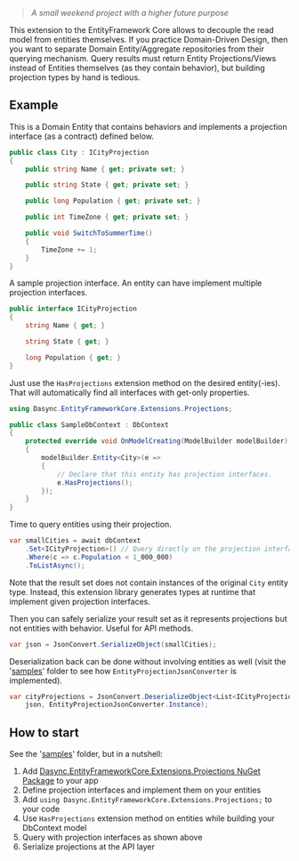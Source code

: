 > _A small weekend project with a higher future purpose_

This extension to the EntityFramework Core allows to decouple the read model from entities themselves. If you practice Domain-Driven Design, then you want to separate Domain Entity/Aggregate repositories from their querying mechanism. Query results must return Entity Projections/Views instead of Entities themselves (as they contain behavior), but building projection types by hand is tedious.

## Example

This is a Domain Entity that contains behaviors and implements a projection interface (as a contract) defined below.

```csharp
public class City : ICityProjection
{
    public string Name { get; private set; }

    public string State { get; private set; }

    public long Population { get; private set; }

    public int TimeZone { get; private set; }

    public void SwitchToSummerTime()
    {
        TimeZone += 1;
    }
}
```
A sample projection interface. An entity can have implement multiple projection interfaces.
```csharp
public interface ICityProjection
{
    string Name { get; }

    string State { get; }

    long Population { get; }
}
```

Just use the `HasProjections` extension method on the desired entity(-ies). That will automatically find all interfaces with get-only properties.

```csharp
using Dasync.EntityFrameworkCore.Extensions.Projections;

public class SampleDbContext : DbContext
{
    protected override void OnModelCreating(ModelBuilder modelBuilder)
    {
        modelBuilder.Entity<City>(e =>
        {
            // Declare that this entity has projection interfaces.
            e.HasProjections();
        });
    }
}
```

Time to query entities using their projection.

```csharp
var smallCities = await dbContext
    .Set<ICityProjection>() // Query directly on the projection interface
    .Where(c => c.Population < 1_000_000)
    .ToListAsync();
```

Note that the result set does not contain instances of the original `City` entity type. Instead, this extension library generates types at runtime that implement given projection interfaces.

Then you can safely serialize your result set as it represents projections but not entities with behavior. Useful for API methods.

```csharp
var json = JsonConvert.SerializeObject(smallCities);
```

Deserialization back can be done without involving entities as well (visit the '[samples](samples)' folder to see how `EntityProjectionJsonConverter` is implemented).

```csharp
var cityProjections = JsonConvert.DeserializeObject<List<ICityProjection>>(
    json, EntityProjectionJsonConverter.Instance);
```

## How to start

See the '[samples](samples)' folder, but in a nutshell:

1. Add [Dasync.EntityFrameworkCore.Extensions.Projections NuGet Package](https://www.nuget.org/packages/Dasync.EntityFrameworkCore.Extensions.Projections) to your app
1. Define projection interfaces and implement them on your entities
1. Add `using Dasync.EntityFrameworkCore.Extensions.Projections;` to your code
1. Use `HasProjections` extension method on entities while building your DbContext model
1. Query with projection interfaces as shown above
1. Serialize projections at the API layer

